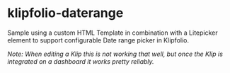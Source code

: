 # klipfolio-daterange

Sample using a custom HTML Template in combination with a Litepicker element to support configurable Date range picker in Klipfolio. 

*Note: When editing a Klip this is not working that well, but once the Klip is integrated on a dashboard it works pretty reliably.*
